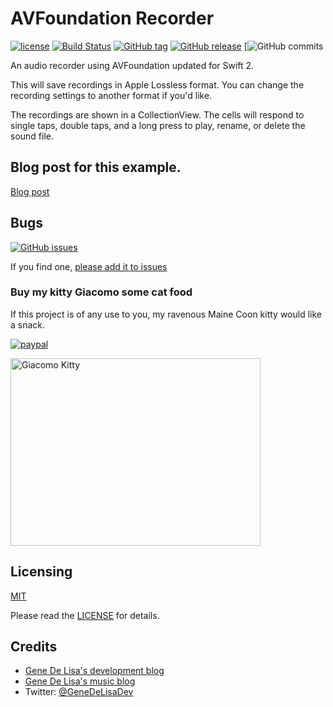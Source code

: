 # AVFoundation Recorder

[![license](https://img.shields.io/github/license/mashape/apistatus.svg)](https://en.wikipedia.org/wiki/MIT_License)
[![Build Status](https://travis-ci.org/genedelisa/AVFoundationRecorder.svg)](https://travis-ci.org/genedelisa/AVFoundationRecorder)
[![GitHub tag](https://img.shields.io/github/tag/genedelisa/AVFoundationRecorder.svg)](https://github.com/genedelisa/AVFoundationRecorder/)
[![GitHub release](https://img.shields.io/github/release/genedelisa/AVFoundationRecorder.svg)](https://github.com/genedelisa/AVFoundationRecorder/)
[![GitHub commits](https://img.shields.io/github/commits-since/genedelisa/AVFoundationRecorder/2.0.0.svg)

An audio recorder using AVFoundation updated for Swift 2.

This will save recordings in Apple Lossless format. You can change the recording settings to another format if you'd like.

The recordings are shown in a CollectionView. The cells will respond to single taps, double taps, and a long press to play, rename, or delete the sound file.

## Blog post for this example.

[Blog post](http://www.rockhoppertech.com/blog/avfoundation-audio-recording-with-swift/)



## Bugs


[![GitHub issues](https://img.shields.io/github/issues/genedelisa/AVFoundationRecorder.svg)](https://github.com/genedelisa/AVFoundationRecorder/issues)

If you find one, [please add it to issues](https://github.com/genedelisa/AVFoundationRecorder/issues)

### Buy my kitty Giacomo some cat food

If this project is of any use to you, my ravenous Maine Coon kitty would like a snack.

[![paypal](https://www.paypalobjects.com/en_US/i/btn/btn_donate_SM.gif)](https://www.paypal.com/cgi-bin/webscr?cmd=_donations&business=F5KE9Z29MH8YQ&bnP-DonationsBF:btn_donate_SM.gif:NonHosted)

<img src="http://www.rockhoppertech.com/blog/wp-content/uploads/2015/05/IMG_0657.png" alt="Giacomo Kitty" width="400" height="300">


## Licensing

[MIT](https://en.wikipedia.org/wiki/MIT_License)

Please read the [LICENSE](LICENSE) for details.

## Credits

*	[Gene De Lisa's development blog](http://rockhoppertech.com/blog/)
*	[Gene De Lisa's music blog](http://genedelisa.com/)
*   Twitter: [@GeneDeLisaDev](http://twitter.com/genedelisadev)